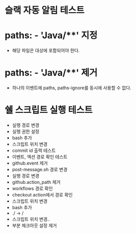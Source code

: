 # 슬랙 자동 알림 테스트

# paths: - 'Java/**' 지정
* 해당 파일은 대상에 포함되어야 한다.

# paths: - 'Java/**' 제거
* 하나의 이벤트에 paths, paths-ignore를 동시에 사용할 수 없다.

# 쉘 스크립트 실행 테스트
- 실행 경로 변경
- 실행 권한 설정
- bash 추가
- 스크립트 위치 변경
- commit id 출력 테스트
- 이벤트, 액션 경로 확인 테스트
- github.event 제거
- post-message.sh 경로 변경
- 실행 경로 변경
- github.action_path 제거
- workflows 경로 확인
- checkout action에서 경로 확인
- 스크립트 위치 변경
- bash 추가
- ./ -> /
- 스크립트 위치 변경..
- 부분 체크아웃 설정 제거